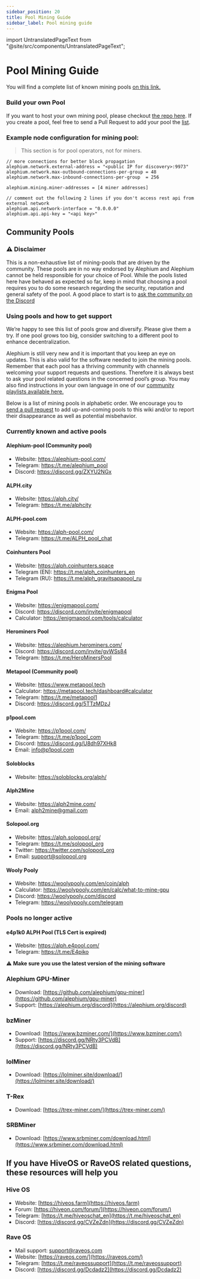 ```yaml
---
sidebar_position: 20
title: Pool Mining Guide
sidebar_label: Pool mining guide
---
```


import UntranslatedPageText from "@site/src/components/UntranslatedPageText";

<UntranslatedPageText />

# Pool Mining Guide

You will find a complete list of known mining pools [on this link.](#community-pools)

### Build your own Pool

If you want to host your own mining pool, please checkout [the repo here](https://github.com/alephium/mining-pool/). If you create a pool, feel free to send a Pull Request to add your pool the [list](#community-pools).

### Example node configuration for mining pool:

> This section is for pool operators, not for miners.

```
// more connections for better block propagation
alephium.network.external-address = "<public IP for discovery>:9973"
alephium.network.max-outbound-connections-per-group = 48
alephium.network.max-inbound-connections-per-group  = 256

alephium.mining.miner-addresses = [4 miner addresses]

// comment out the following 2 lines if you don't access rest api from external network
alephium.api.network-interface = "0.0.0.0"
alephium.api.api-key = "<api key>"
```

## Community Pools

### ⚠️ Disclaimer

This is a non-exhaustive list of mining-pools that are driven by the community. These pools are in no way endorsed by Alephium and Alephium cannot be held responsible for your choice of Pool. While the pools listed here have behaved as expected so far, keep in mind that choosing a pool requires you to do some research regarding the security, reputation and general safety of the pool. A good place to start is to [ask the community on the Discord](https://alephium.org/discord)

### Using pools and how to get support

We’re happy to see this list of pools grow and diversify. Please give them a try. If one pool grows too big, consider switching to a different pool to enhance decentralization.

Alephium is still very new and it is important that you keep an eye on updates. This is also valid for the software needed to join the mining pools. Remember that each pool has a thriving community with channels welcoming your support requests and questions. Therefore it is always best to ask your pool related questions in the concerned pool’s group. You may also find instructions in your own language in one of our [community playlists available here.](https://www.youtube.com/channel/UCIX9Eww2Kch7sc0E6gCmEdg/playlists)

Below is a list of mining pools in alphabetic order. We encourage you to [send a pull request](https://github.com/alephium/wiki/tree/master/docs/mining/pool-mining-guide.md) to add up-and-coming pools to this wiki and/or to report their disappearance as well as potential misbehavior.

### Currently known and active pools

#### Alephium-pool (Community pool)

- Website: https://alephium-pool.com/
- Telegram: https://t.me/alephium_pool
- Discord: https://discord.gg/ZXYU2NGx

#### ALPH.city

- Website: https://alph.city/
- Telegram: https://t.me/alphcity

#### ALPH-pool.com

- Website: https://alph-pool.com/
- Telegram: https://t.me/ALPH_pool_chat

#### Coinhunters Pool

- Website: https://alph.coinhunters.space
- Telegram (EN): https://t.me/alph_coinhunters_en
- Telegram (RU): https://t.me/alph_gravitsapapool_ru

#### Enigma Pool

- Website: https://enigmapool.com/
- Discord: https://discord.com/invite/enigmapool
- Calculator: https://enigmapool.com/tools/calculator

#### Herominers Pool

- Website: https://alephium.herominers.com/
- Discord: https://discord.com/invite/gvWSs84
- Telegram: https://t.me/HeroMinersPool

#### Metapool (Community pool)

- Website: https://www.metapool.tech
- Calculator: https://metapool.tech/dashboard#calculator
- Telegram: https://t.me/metapool1
- Discord: https://discord.gg/5TTzMDzJ

#### p1pool.com

- Website: https://p1pool.com/
- Telegram: https://t.me/p1pool_com
- Discord: https://discord.gg/U8dh97XHk8
- Email: info@p1pool.com

#### Soloblocks

- Website: https://soloblocks.org/alph/

#### Alph2Mine

- Website: https://alph2mine.com/
- Email: alph2mine@gmail.com

#### Solopool.org

- Website: https://alph.solopool.org/
- Telegram: https://t.me/solopool_org
- Twitter: https://twitter.com/solopool_org
- Email: support@solopool.org

#### Wooly Pooly

- Website: https://woolypooly.com/en/coin/alph
- Calculator: https://woolypooly.com/en/calc/what-to-mine-gpu
- Discord: https://woolypooly.com/discord
- Telegram: https://woolypooly.com/telegram

### Pools no longer active

#### e4p1k0 ALPH Pool (TLS Cert is expired)

- Website: https://alph.e4pool.com/
- Telegram: https://t.me/E4piko

⚠️ **Make sure you use the latest version of the mining software**

### Alephium GPU-Miner

- Download: [https://github.com/alephium/gpu-miner](https://github.com/alephium/gpu-miner)
- Support: [https://alephium.org/discord](https://alephium.org/discord)

### bzMiner

- Download: [https://www.bzminer.com/](https://www.bzminer.com/)
- Support: [https://discord.gg/NRty3PCVdB](https://discord.gg/NRty3PCVdB)

### lolMiner

- Download: [https://lolminer.site/download/](https://lolminer.site/download/)

### T-Rex

- Download: [https://trex-miner.com/](https://trex-miner.com/)

### SRBMiner

- Download: [https://www.srbminer.com/download.html](https://www.srbminer.com/download.html)

## If you have HiveOS or RaveOS related questions, these resources will help you

### Hive OS

- Website: [https://hiveos.farm](https://hiveos.farm)
- Forum: [https://hiveon.com/forum/](https://hiveon.com/forum/)
- Telegram: [https://t.me/hiveoschat_en](https://t.me/hiveoschat_en)
- Discord: [https://discord.gg/CVZeZdn](https://discord.gg/CVZeZdn)

### Rave OS

- Mail support: support@raveos.com
- Website: [https://raveos.com/](https://raveos.com/)
- Telegram: [https://t.me/raveossupport](https://t.me/raveossupport)
- Discord: [https://discord.gg/Dcdadz2](https://discord.gg/Dcdadz2)
